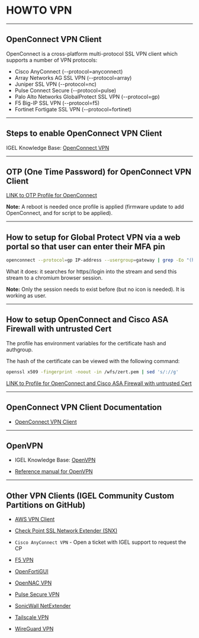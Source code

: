 # HOWTO VPN

-----

## OpenConnect VPN Client

OpenConnect is a cross-platform multi-protocol SSL VPN client which supports a number of VPN protocols:

- Cisco AnyConnect (--protocol=anyconnect)
- Array Networks AG SSL VPN (--protocol=array)
- Juniper SSL VPN (--protocol=nc)
- Pulse Connect Secure (--protocol=pulse)
- Palo Alto Networks GlobalProtect SSL VPN (--protocol=gp)
- F5 Big-IP SSL VPN (--protocol=f5)
- Fortinet Fortigate SSL VPN (--protocol=fortinet)

-----

## Steps to enable OpenConnect VPN Client

IGEL Knowledge Base: [OpenConnect VPN](https://kb.igel.com/igelos-11.08.200/en/openconnect-vpn-69178082.html)

-----

## OTP (One Time Password) for OpenConnect VPN Client

<a href="../Profiles/HOWTO-Use-OpenConnect-VPN-Client-OTP-profile.xml" download>LINK to OTP Profile for OpenConnect</a>


**Note:** A reboot is needed once profile is applied (firmware update to add OpenConnect, and for script to be applied).

-----

## How to setup for Global Protect VPN via a web portal so that user can enter their MFA pin

```bash linenums="1"
openconnect --protocol=gp IP-address --usergroup=gateway | grep -Eo "(https)://login[a-zA-Z0-9./?=_%:-]*" | xargs /config/sessions/chromium0
```

What it does: it searches for https//login into the stream and send this stream to a chromium browser session.

**Note:** Only the session needs to exist before (but no icon is needed). It is working as user.

-----

## How to setup OpenConnect and Cisco ASA Firewall with untrusted Cert

The profile has environment variables for the certificate hash and authgroup.

The hash of the certificate can be viewed with the following command:

```bash linenums="1"
openssl x509 -fingerprint -noout -in /wfs/zert.pem | sed 's/://g'
```

<a href="../Profiles/HOWTO-Use-OpenConnect-VPN-Trust-Cert-profile.xml" download>LINK to Profile for OpenConnect and Cisco ASA Firewall with untrusted Cert</a>

-----

## OpenConnect VPN Client Documentation

- [OpenConnect VPN Client](https://www.infradead.org/openconnect/index.html)

----

## OpenVPN

- IGEL Knowledge Base: [OpenVPN](https://kb.igel.com/igelos-11.08.200/en/openvpn-69178068.html)

- [Reference manual for OpenVPN](https://openvpn.net/community-resources/reference-manual-for-openvpn-2-6/)

-----

## Other VPN Clients (IGEL Community Custom Partitions on GitHub)

- [AWS VPN Client](https://github.com/IGEL-Community/IGEL-Custom-Partitions/tree/master/CP_Source/Network/AWS_VPN)

- [Check Point SSL Network Extender (SNX)](https://github.com/IGEL-Community/IGEL-Custom-Partitions/tree/master/CP_Source/Network/Check_Point_SSL_Network_Extender)

- `Cisco AnyConnect VPN` - Open a ticket with IGEL support to request the CP

- [F5 VPN](https://github.com/IGEL-Community/IGEL-Custom-Partitions/tree/master/CP_Source/Network/F5_VPN)

- [OpenFortiGUI](https://github.com/IGEL-Community/IGEL-Custom-Partitions/tree/master/CP_Source/Apps/OpenFortiGUI)

- [OpenNAC VPN](https://github.com/IGEL-Community/IGEL-Custom-Partitions/tree/master/CP_Source/Network/OpenNAC_VPN)

- [Pulse Secure VPN](https://github.com/IGEL-Community/IGEL-Custom-Partitions/tree/master/CP_Source/Network/Pulse_VPN)

- [SonicWall NetExtender](https://github.com/IGEL-Community/IGEL-Custom-Partitions/tree/master/CP_Source/Network/SonicWall_NetExtender_V2)

- [Tailscale VPN](https://github.com/IGEL-Community/IGEL-Custom-Partitions/tree/master/CP_Source/Network/Tailscale_VPN)

- [WireGuard VPN](https://github.com/IGEL-Community/IGEL-Custom-Partitions/tree/master/CP_Source/Network/WireGuard_VPN_Client)

